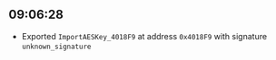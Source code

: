 
## 09:06:28
- Exported `ImportAESKey_4018F9` at address `0x4018F9` with signature `unknown_signature`
